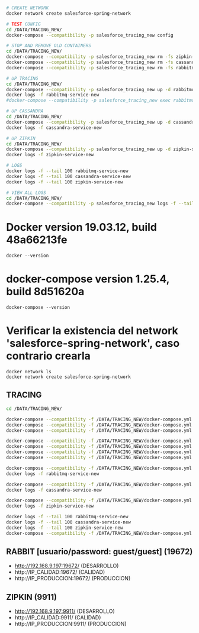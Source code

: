 ```sh
# CREATE NETWORK
docker network create salesforce-spring-network

# TEST CONFIG
cd /DATA/TRACING_NEW/
docker-compose --compatibility -p salesforce_tracing_new config

# STOP AND REMOVE OLD CONTAINERS
cd /DATA/TRACING_NEW/
docker-compose --compatibility -p salesforce_tracing_new rm -fs zipkin-service
docker-compose --compatibility -p salesforce_tracing_new rm -fs cassandra-service
docker-compose --compatibility -p salesforce_tracing_new rm -fs rabbitmq-service

# UP TRACING
cd /DATA/TRACING_NEW/
docker-compose --compatibility -p salesforce_tracing_new up -d rabbitmq-service
docker logs -f rabbitmq-service-new
#docker-compose --compatibility -p salesforce_tracing_new exec rabbitmq-service rabbitmqctl set_vm_memory_high_watermark 0.7

# UP CASSANDRA
cd /DATA/TRACING_NEW/
docker-compose --compatibility -p salesforce_tracing_new up -d cassandra-service
docker logs -f cassandra-service-new

# UP ZIPKIN
cd /DATA/TRACING_NEW/
docker-compose --compatibility -p salesforce_tracing_new up -d zipkin-service
docker logs -f zipkin-service-new

# LOGS
docker logs -f --tail 100 rabbitmq-service-new
docker logs -f --tail 100 cassandra-service-new
docker logs -f --tail 100 zipkin-service-new

# VIEW ALL LOGS
cd /DATA/TRACING_NEW/
docker-compose --compatibility -p salesforce_tracing_new logs -f --tail 1

```


# Docker version 19.03.12, build 48a66213fe
```
docker --version
```

# docker-compose version 1.25.4, build 8d51620a
```
docker-compose --version
```

# Verificar la existencia del network 'salesforce-spring-network', caso contrario crearla
```
docker network ls
docker network create salesforce-spring-network
```

## TRACING
```sh
cd /DATA/TRACING_NEW/

docker-compose --compatibility -f /DATA/TRACING_NEW/docker-compose.yml -p salesforce_tracing_new config
docker-compose --compatibility -f /DATA/TRACING_NEW/docker-compose.yml -p salesforce_tracing_new ps
docker-compose --compatibility -f /DATA/TRACING_NEW/docker-compose.yml -p salesforce_tracing_new top

docker-compose --compatibility -f /DATA/TRACING_NEW/docker-compose.yml -p salesforce_tracing_new down
docker-compose --compatibility -f /DATA/TRACING_NEW/docker-compose.yml -p salesforce_tracing_new rm -fs zipkin-service
docker-compose --compatibility -f /DATA/TRACING_NEW/docker-compose.yml -p salesforce_tracing_new rm -fs rabbitmq-service
docker-compose --compatibility -f /DATA/TRACING_NEW/docker-compose.yml -p salesforce_tracing_new rm -fs cassandra-service

docker-compose --compatibility -f /DATA/TRACING_NEW/docker-compose.yml -p salesforce_tracing_new up -d --build rabbitmq-service
docker logs -f rabbitmq-service-new

docker-compose --compatibility -f /DATA/TRACING_NEW/docker-compose.yml -p salesforce_tracing_new up -d --build cassandra-service
docker logs -f cassandra-service-new

docker-compose --compatibility -f /DATA/TRACING_NEW/docker-compose.yml -p salesforce_tracing_new up -d --build zipkin-service
docker logs -f zipkin-service-new

docker logs -f --tail 100 rabbitmq-service-new
docker logs -f --tail 100 cassandra-service-new
docker logs -f --tail 100 zipkin-service-new
docker-compose --compatibility -f /DATA/TRACING_NEW/docker-compose.yml -p salesforce_tracing_new logs -f --tail 1
```

## RABBIT [usuario/password: guest/guest] (19672)
* http://192.168.9.197:19672/ (DESARROLLO)
* http://IP_CALIDAD:19672/ (CALIDAD)
* http://IP_PRODUCCION:19672/  (PRODUCCION)

## ZIPKIN (9911)
* http://192.168.9.197:9911/ (DESARROLLO)
* http://IP_CALIDAD:9911/ (CALIDAD)
* http://IP_PRODUCCION:9911/  (PRODUCCION)
